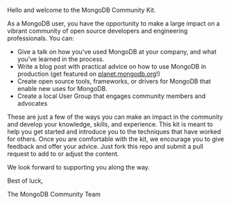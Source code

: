 Hello and welcome to the MongoDB Community Kit. 

As a MongoDB user, you have the opportunity to make a large impact on a vibrant community of open source developers 
and engineering professionals. You can:

* Give a talk on how you've used MongoDB at your company, and what you've learned in the process.
* Write a blog post with practical advice on how to use MongoDB in production (get featured on [planet.mongodb.org](http://planet.mongodb.org)!)
* Create open source tools, frameworks, or drivers for MongoDB that enable new uses for MongoDB.
* Create a local User Group that engages community members and advocates 

These are just a few of the ways you can make an impact in the community and develop your knowledge, skills, and experience. 
This kit is meant to help you get started and introduce you to the techniques that have worked for others. 
Once you are comfortable with the kit, we encourage you to give feedback and offer your advice. Just fork 
this repo and submit a pull request to add to or adjust the content.

We look forward to supporting you along the way.

Best of luck,

The MongoDB Community Team

